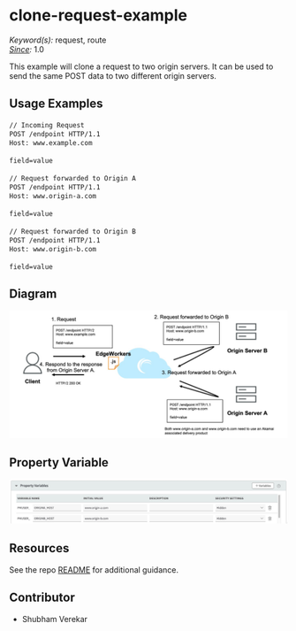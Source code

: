 # clone-request-example

*Keyword(s):* request, route<br>
*[Since](https://learn.akamai.com/en-us/webhelp/edgeworkers/edgeworkers-user-guide/GUID-14077BCA-0D9F-422C-8273-2F3E37339D5B.html):* 1.0

This example will clone a request to two origin servers. It can be used to send the same POST data to two different origin servers.

## Usage Examples
    // Incoming Request
    POST /endpoint HTTP/1.1
    Host: www.example.com
    
    field=value

    // Request forwarded to Origin A
    POST /endpoint HTTP/1.1
    Host: www.origin-a.com
    
    field=value

    // Request forwarded to Origin B
    POST /endpoint HTTP/1.1
    Host: www.origin-b.com
    
    field=value

## Diagram
![Diagram](clone-request-diagram.png)


## Property Variable
![Property Variable](clone-request-property-variables.jpg)

## Resources
See the repo [README](https://github.com/akamai/edgeworkers-examples#Resources) for additional guidance.

## Contributor
- Shubham Verekar